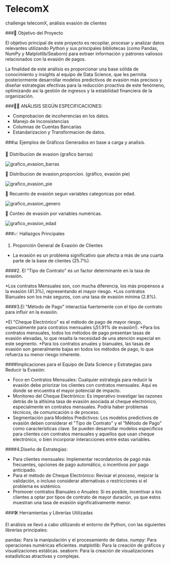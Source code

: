 # TelecomX
challenge telecomX, análisis evasión de clientes

###📌 Objetivo del Proyecto


El objetivo principal de este proyecto es recopilar, procesar y analizar datos relevantes utilizando Python y sus principales bibliotecas (como Pandas, NumPy y Matplotlib/Seaborn) para extraer información y patrones valiosos relacionados con la evasión de pagos.

La finalidad de este análisis es proporcionar una base sólida de conocimiento y insights al equipo de Data Science, que les permita posteriormente desarrollar modelos predictivos de evasión más precisos y diseñar estrategias efectivas para la reducción proactiva de este fenómeno, optimizando así la gestión de ingresos y la estabilidad financiera de la organización.


###👨‍🏫 ANÁLISIS SEGÚN ESPECIFICACIONES:

- Comprobacion de incoherencias en los datos.
- Manejo de Inconsistencias
- Columnas de Cuentas Bancarias
- Estandarizacion y Transformacion de datos.


  
###📊 Ejemplos de Gráficos Generados en base a carga y analisis.

📌 Distribucion de evasion (grafico barras)


![grafico_evasion_barras](https://github.com/user-attachments/assets/6c96848b-5688-428c-aeda-40f5b618de71)


📌 Distribucion de evasion,proporcion. (gráfico, evasión pie)

![grafico_evasion_pie](https://github.com/user-attachments/assets/9640abc6-1ee1-42ab-b02e-f8a3b4102b12)


📌 Recuento de evasión segun variables categoricas por edad.

![grafico_evasion_genero](https://github.com/user-attachments/assets/e9507f68-4dec-4083-992e-9865c71c5aed)


📌 Conteo de evasión por variables numéricas.

![grafico_evasion_edad](https://github.com/user-attachments/assets/8dae7303-5f0e-49d1-aa15-e7ad78073609)


###📈 Hallazgos Principales

1. Proporción General de Evasión de Clientes
   
* La evasión es un problema significativo que afecta a más de una cuarta parte de la base de clientes (25.7%).

####2. El "Tipo de Contrato" es un factor determinante en la tasa de evasión.
   
*Los contratos Mensuales son, con mucha diferencia, los más propensos a la evasión (41.3%), representando el mayor riesgo.
*Los contratos Bianuales son los más seguros, con una tasa de evasión mínima (2.8%).

####3.El "Método de Pago" interactúa fuertemente con el tipo de contrato para influir en la evasión.

*El "Cheque Electrónico" es el método de pago de mayor riesgo, especialmente para contratos mensuales (¡51.91% de evasión!).
*Para los contratos mensuales, todos los métodos de pago presentan tasas de evasión elevadas, lo que resalta la necesidad de una atención especial en este segmento.
*Para los contratos anuales y bianuales, las tasas de evasión son generalmente bajas en todos los métodos de pago, lo que refuerza su menor riesgo inherente.

####Implicaciones para el Equipo de Data Science y Estrategias para Reducir la Evasión:

* Foco en Contratos Mensuales: Cualquier estrategia para reducir la evasión debe priorizar los clientes con contratos mensuales. Aquí es donde se encuentra el mayor potencial de impacto.
* Monitoreo del Cheque Electrónico: Es imperativo investigar las razones detrás de la altísima tasa de evasión asociada al cheque electrónico, especialmente en contratos mensuales. Podría haber problemas técnicos, de comunicación o de proceso.
* Segmentación para Modelos Predictivos: Los modelos predictivos de evasión deben considerar el "Tipo de Contrato" y el "Método de Pago" como características clave. Se pueden desarrollar modelos específicos para clientes con contratos mensuales y aquellos que usan cheque electrónico, o bien incorporar interacciones entre estas variables.

####4.Diseño de Estrategias:
* Para clientes mensuales: Implementar recordatorios de pago más frecuentes, opciones de pago automático, o incentivos por pago anticipado.
* Para el método de Cheque Electrónico: Revisar el proceso, mejorar la validación, o incluso considerar alternativas o restricciones si el problema es sistémico.
* Promover contratos Bianuales o Anuales: Si es posible, incentivar a los clientes a optar por tipos de contrato de mayor duración, ya que estos muestran una tasa de evasión significativamente menor.


###🛠️ Herramientas y Librerías Utilizadas

El análisis se llevó a cabo utilizando el entorno de Python, con las siguientes librerías principales:

pandas: Para la manipulación y el procesamiento de datos.
numpy: Para operaciones numéricas eficientes.
matplotlib: Para la creación de gráficos y visualizaciones estáticas.
seaborn: Para la creación de visualizaciones estadísticas atractivas y complejas.

